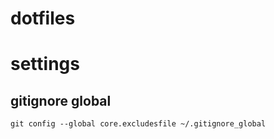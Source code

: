 # dotfiles

# settings

## gitignore global

`git config --global core.excludesfile ~/.gitignore_global`
